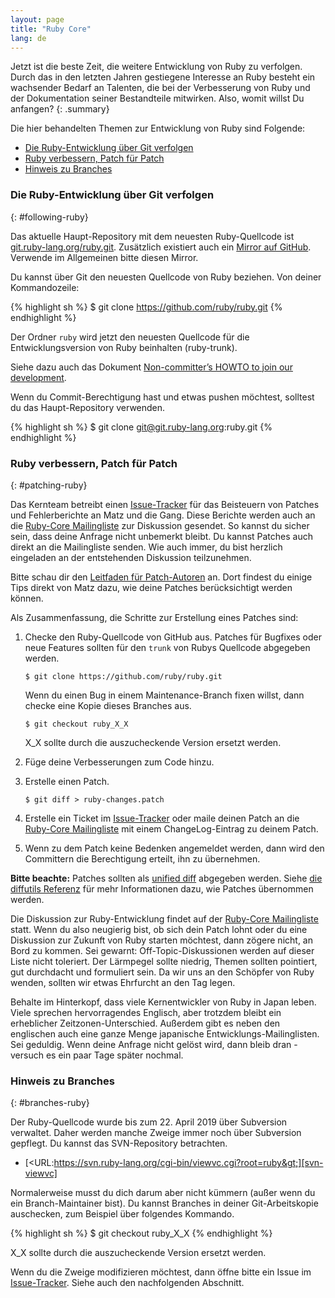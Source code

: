 ```yaml
---
layout: page
title: "Ruby Core"
lang: de
---
```


Jetzt ist die beste Zeit, die weitere Entwicklung von Ruby zu verfolgen.
Durch das in den letzten Jahren gestiegene Interesse an Ruby besteht ein
wachsender Bedarf an Talenten, die bei der Verbesserung von Ruby und der
Dokumentation seiner Bestandteile mitwirken. Also, womit willst Du anfangen?
{: .summary}

Die hier behandelten Themen zur Entwicklung von Ruby sind Folgende:

* [Die Ruby-Entwicklung über Git verfolgen](#following-ruby)
* [Ruby verbessern, Patch für Patch](#patching-ruby)
* [Hinweis zu Branches](#branches-ruby)

### Die Ruby-Entwicklung über Git verfolgen
{: #following-ruby}

Das aktuelle Haupt-Repository mit dem neuesten Ruby-Quellcode ist
[git.ruby-lang.org/ruby.git][gitrlo].
Zusätzlich existiert auch ein [Mirror auf GitHub][7].  Verwende im Allgemeinen bitte diesen Mirror.

Du kannst über Git den neuesten Quellcode von Ruby beziehen.
Von deiner Kommandozeile:

{% highlight sh %}
$ git clone https://github.com/ruby/ruby.git
{% endhighlight %}

Der Ordner `ruby` wird jetzt den neuesten Quellcode für die Entwicklungsversion von Ruby beinhalten (ruby-trunk).

Siehe dazu auch das Dokument [Non-committer’s HOWTO to join our development][noncommitterhowto].

Wenn du Commit-Berechtigung hast und etwas pushen möchtest, solltest du
das Haupt-Repository verwenden.

{% highlight sh %}
$ git clone git@git.ruby-lang.org:ruby.git
{% endhighlight %}

### Ruby verbessern, Patch für Patch
{: #patching-ruby}

Das Kernteam betreibt einen [Issue-Tracker][10] für das Beisteuern von Patches
und Fehlerberichte an Matz und die Gang. Diese Berichte werden auch an die [Ruby-Core Mailingliste][mailing-lists] zur Diskussion gesendet. So kannst du
sicher sein, dass deine Anfrage nicht unbemerkt bleibt.
Du kannst Patches auch direkt an die Mailingliste senden. Wie auch immer,
du bist herzlich eingeladen an der entstehenden Diskussion teilzunehmen.

Bitte schau dir den [Leitfaden für Patch-Autoren][writing-patches] an.
Dort findest du einige Tips direkt von Matz dazu, wie deine Patches berücksichtigt werden können.

Als Zusammenfassung, die Schritte zur Erstellung eines Patches sind:

1.  Checke den Ruby-Quellcode von GitHub aus.
    Patches für Bugfixes oder neue Features sollten für den `trunk` von
    Rubys Quellcode abgegeben werden.

        $ git clone https://github.com/ruby/ruby.git

    Wenn du einen Bug in einem Maintenance-Branch fixen willst, dann checke
    eine Kopie dieses Branches aus.

        $ git checkout ruby_X_X

    X_X sollte durch die auszucheckende Version ersetzt werden.

2.  Füge deine Verbesserungen zum Code hinzu.

3.  Erstelle einen Patch.

        $ git diff > ruby-changes.patch

4.  Erstelle ein Ticket im [Issue-Tracker][10] oder maile deinen Patch an
    die [Ruby-Core Mailingliste][mailing-lists] mit einem ChangeLog-Eintrag
    zu deinem Patch.

5.  Wenn zu dem Patch keine Bedenken angemeldet werden, dann wird den
    Committern die Berechtigung erteilt, ihn zu übernehmen.

**Bitte beachte:** Patches sollten als [unified diff][12] abgegeben werden.
Siehe [die diffutils Referenz][13] für mehr Informationen dazu, wie Patches übernommen werden.

Die Diskussion zur Ruby-Entwicklung findet auf der
[Ruby-Core Mailingliste][mailing-lists] statt. Wenn du also neugierig bist,
ob sich dein Patch lohnt oder du eine Diskussion zur Zukunft von Ruby
starten möchtest, dann zögere nicht, an Bord zu kommen.
Sei gewarnt: Off-Topic-Diskussionen werden auf dieser Liste nicht toleriert.
Der Lärmpegel sollte niedrig, Themen sollten pointiert, gut durchdacht
und formuliert sein. Da wir uns an den Schöpfer von Ruby wenden, sollten
wir etwas Ehrfurcht an den Tag legen.

Behalte im Hinterkopf, dass viele Kernentwickler von Ruby in Japan leben.
Viele sprechen hervorragendes Englisch, aber trotzdem bleibt ein erheblicher
Zeitzonen-Unterschied.
Außerdem gibt es neben den englischen auch eine ganze Menge japanische Entwicklungs-Mailinglisten. Sei geduldig. Wenn deine Anfrage nicht gelöst wird,
dann bleib dran - versuch es ein paar Tage später nochmal.

### Hinweis zu Branches
{: #branches-ruby}

Der Ruby-Quellcode wurde bis zum 22. April 2019 über Subversion verwaltet.
Daher werden manche Zweige immer noch über Subversion gepflegt.
Du kannst das SVN-Repository betrachten.

* [&lt;URL:https://svn.ruby-lang.org/cgi-bin/viewvc.cgi?root=ruby&gt;][svn-viewvc]

Normalerweise musst du dich darum aber nicht kümmern (außer wenn du ein
Branch-Maintainer bist).
Du kannst Branches in deiner Git-Arbeitskopie auschecken,
zum Beispiel über folgendes Kommando.

{% highlight sh %}
$ git checkout ruby_X_X
{% endhighlight %}

X_X sollte durch die auszucheckende Version ersetzt werden.

Wenn du die Zweige modifizieren möchtest, dann öffne bitte ein Issue im
[Issue-Tracker][10].
Siehe auch den nachfolgenden Abschnitt.


[gitrlo]: https://git.ruby-lang.org/ruby.git
[mailing-lists]: /de/community/mailing-lists/
[writing-patches]: /de/community/ruby-core/writing-patches/
[noncommitterhowto]: https://github.com/shyouhei/ruby/wiki/noncommitterhowto
[svn-viewvc]: https://svn.ruby-lang.org/cgi-bin/viewvc.cgi?root=ruby
[7]: https://github.com/ruby/ruby
[10]: https://bugs.ruby-lang.org/
[12]: http://www.gnu.org/software/diffutils/manual/html_node/Unified-Format.html
[13]: http://www.gnu.org/software/diffutils/manual/html_node/Merging-with-patch.html#Merging%20with%20patch

